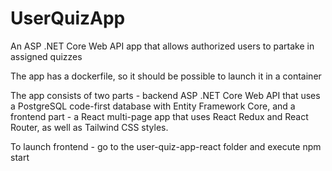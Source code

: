 # UserQuizApp
An ASP .NET Core Web API app that allows authorized users to partake in assigned quizzes

The app has a dockerfile, so it should be possible to launch it in a container

The app consists of two parts - backend ASP .NET Core Web API that uses a PostgreSQL code-first database with Entity Framework Core,
and a frontend part - a React multi-page app that uses React Redux and React Router, as well as Tailwind CSS styles.

To launch frontend - go to the user-quiz-app-react folder and execute npm start
